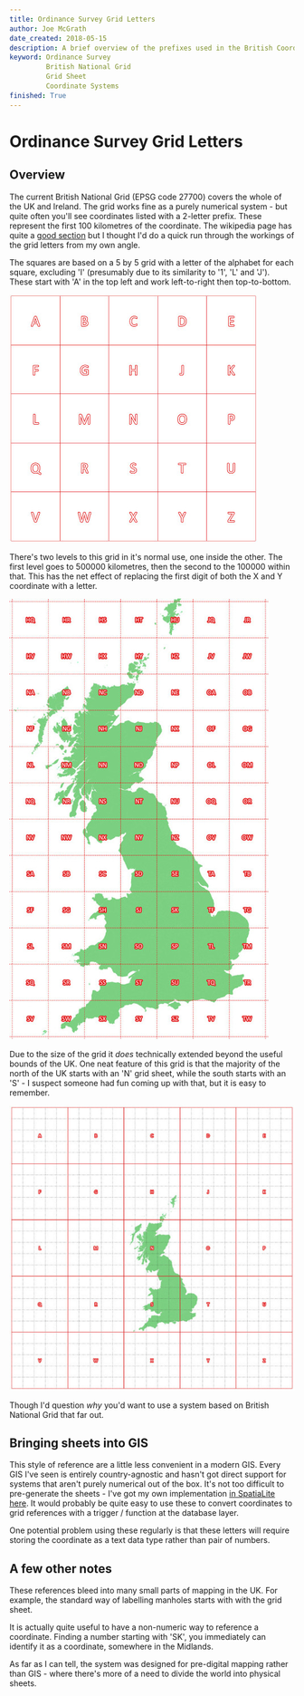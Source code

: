 ```yaml
---
title: Ordinance Survey Grid Letters
author: Joe McGrath
date_created: 2018-05-15
description: A brief overview of the prefixes used in the British Coordinate System.
keyword: Ordinance Survey
         British National Grid
         Grid Sheet
         Coordinate Systems
finished: True
---
```

# Ordinance Survey Grid Letters

## Overview

The current British National Grid (EPSG code 27700) covers the whole of the UK and Ireland. The grid works fine as a purely numerical system - but quite often you'll see coordinates listed with a 2-letter prefix. These represent the first 100 kilometres of the coordinate. The wikipedia page has quite a [good section](https://en.wikipedia.org/wiki/Ordnance_Survey_National_Grid#Grid_letters) but I thought I'd do a quick run through the workings of the grid letters from my own angle.

The squares are based on a 5 by 5 grid with a letter of the alphabet for each square, excluding 'I' (presumably due to its similarity to '1', 'L' and 'J'). These start with 'A' in the top left and work left-to-right then top-to-bottom.

![The 5x5 grid that are the basis of the prefix.](/img/os_grid_basic.jpg)

There's two levels to this grid in it's normal use, one inside the other. The first level goes to 500000 kilometres, then the second to the 100000 within that. This has the net effect of replacing the first digit of both the X and Y coordinate with a letter.

![The relevant portion of the 2-letter grid covering Great Britain.](/img/os_grid_detail.jpg)

Due to the size of the grid it *does* technically extended beyond the useful bounds of the UK. One neat feature of this grid is that the majority of the north of the UK starts with an 'N' grid sheet, while the south starts with an 'S' - I suspect someone had fun coming up with that, but it is easy to remember.

![Full extend of the grid naming system.](/img/os_grid_full.jpg)

Though I'd question *why* you'd want to use a system based on British National Grid that far out.

## Bringing sheets into GIS

This style of reference are a little less convenient in a modern GIS. Every GIS I've seen is entirely country-agnostic and hasn't got direct support for systems that aren't purely numerical out of the box. It's not too difficult to pre-generate the sheets - I've got my own implementation [in SpatiaLite here](https://github.com/JosephMcGrath/Misc-scripts/blob/master/SQLite/OS_Grid_Squares.sql). It would probably be quite easy to use these to convert coordinates to grid references with a trigger / function at the database layer.

One potential problem using these regularly is that these letters will require storing the coordinate as a text data type rather than pair of numbers.

## A few other notes

These references bleed into many small parts of mapping in the UK. For example, the standard way of labelling manholes starts with with the grid sheet.

It is actually quite useful to have a non-numeric way to reference a coordinate. Finding a number starting with 'SK', you immediately can identify it as a coordinate, somewhere in the Midlands.

As far as I can tell, the system was designed for pre-digital mapping rather than GIS - where there's more of a need to divide the world into physical sheets.
